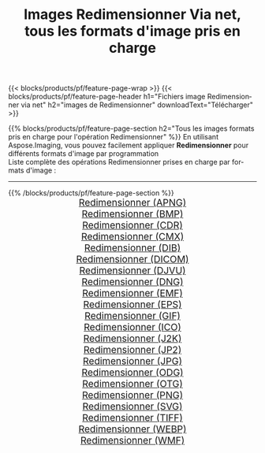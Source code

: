 ﻿---
title: Images Redimensionner Via net, tous les formats d'image pris en charge 
weight: 3920
url: /fr/net/resize 
lang: fr
langdirlevel: 2
locales: zh-hans,ja,it,ru,de,es,fr,nl,id,lt,pl,pt,vi,tr,ko,zh-hant,ar,hi,th,sv,cs,uk,he
description: En utilisant Aspose.Imaging, vous pouvez facilement Redimensionner images Via net
---

{{< blocks/products/pf/feature-page-wrap >}}
{{< blocks/products/pf/feature-page-header h1="Fichiers image Redimensionner via net" h2="images de Redimensionner" downloadText="Télécharger" >}}


{{% blocks/products/pf/feature-page-section  h2="Tous les images formats pris en charge pour l'opération Redimensionner" %}}
En utilisant Aspose.Imaging, vous pouvez facilement appliquer **Redimensionner** pour différents formats d'image par programmation
<br/>
Liste complète des opérations Redimensionner prises en charge par formats d'image :
<hr/>
{{% /blocks/products/pf/feature-page-section %}}
<div class="container-fluid productfamilypage bg-gray">
    <div class="convertypes bg-gray agp-content section">
        <div class="container">
		<div class="row other-converters" style="gap: 10px;font-size: 19px;text-align:center;">
		    <div class='col-md-2 other-converter remove-lp remove-rp'><a href="/imaging/fr/net/resize/apng" style="padding:15px;">Redimensionner (APNG)</a></div><div class='col-md-2 other-converter remove-lp remove-rp'><a href="/imaging/fr/net/resize/bmp" style="padding:15px;">Redimensionner (BMP)</a></div><div class='col-md-2 other-converter remove-lp remove-rp'><a href="/imaging/fr/net/resize/cdr" style="padding:15px;">Redimensionner (CDR)</a></div><div class='col-md-2 other-converter remove-lp remove-rp'><a href="/imaging/fr/net/resize/cmx" style="padding:15px;">Redimensionner (CMX)</a></div><div class='col-md-2 other-converter remove-lp remove-rp'><a href="/imaging/fr/net/resize/dib" style="padding:15px;">Redimensionner (DIB)</a></div><div class='col-md-2 other-converter remove-lp remove-rp'><a href="/imaging/fr/net/resize/dicom" style="padding:15px;">Redimensionner (DICOM)</a></div><div class='col-md-2 other-converter remove-lp remove-rp'><a href="/imaging/fr/net/resize/djvu" style="padding:15px;">Redimensionner (DJVU)</a></div><div class='col-md-2 other-converter remove-lp remove-rp'><a href="/imaging/fr/net/resize/dng" style="padding:15px;">Redimensionner (DNG)</a></div><div class='col-md-2 other-converter remove-lp remove-rp'><a href="/imaging/fr/net/resize/emf" style="padding:15px;">Redimensionner (EMF)</a></div><div class='col-md-2 other-converter remove-lp remove-rp'><a href="/imaging/fr/net/resize/eps" style="padding:15px;">Redimensionner (EPS)</a></div><div class='col-md-2 other-converter remove-lp remove-rp'><a href="/imaging/fr/net/resize/gif" style="padding:15px;">Redimensionner (GIF)</a></div><div class='col-md-2 other-converter remove-lp remove-rp'><a href="/imaging/fr/net/resize/ico" style="padding:15px;">Redimensionner (ICO)</a></div><div class='col-md-2 other-converter remove-lp remove-rp'><a href="/imaging/fr/net/resize/j2k" style="padding:15px;">Redimensionner (J2K)</a></div><div class='col-md-2 other-converter remove-lp remove-rp'><a href="/imaging/fr/net/resize/jp2" style="padding:15px;">Redimensionner (JP2)</a></div><div class='col-md-2 other-converter remove-lp remove-rp'><a href="/imaging/fr/net/resize/jpg" style="padding:15px;">Redimensionner (JPG)</a></div><div class='col-md-2 other-converter remove-lp remove-rp'><a href="/imaging/fr/net/resize/odg" style="padding:15px;">Redimensionner (ODG)</a></div><div class='col-md-2 other-converter remove-lp remove-rp'><a href="/imaging/fr/net/resize/otg" style="padding:15px;">Redimensionner (OTG)</a></div><div class='col-md-2 other-converter remove-lp remove-rp'><a href="/imaging/fr/net/resize/png" style="padding:15px;">Redimensionner (PNG)</a></div><div class='col-md-2 other-converter remove-lp remove-rp'><a href="/imaging/fr/net/resize/svg" style="padding:15px;">Redimensionner (SVG)</a></div><div class='col-md-2 other-converter remove-lp remove-rp'><a href="/imaging/fr/net/resize/tiff" style="padding:15px;">Redimensionner (TIFF)</a></div><div class='col-md-2 other-converter remove-lp remove-rp'><a href="/imaging/fr/net/resize/webp" style="padding:15px;">Redimensionner (WEBP)</a></div><div class='col-md-2 other-converter remove-lp remove-rp'><a href="/imaging/fr/net/resize/wmf" style="padding:15px;">Redimensionner (WMF)</a></div>
                </div>
        </div>
    </div>
</div>
<br/>
